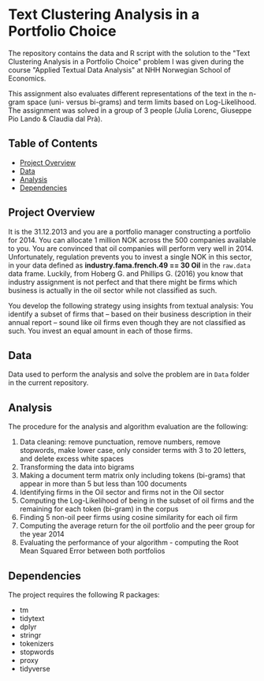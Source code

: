 # Text Clustering Analysis in a Portfolio Choice
The repository contains the data and R script with the solution to the "Text Clustering Analysis in a Portfolio Choice" problem I was given during the course "Applied Textual Data Analysis" at NHH Norwegian School of Economics.

This assignment also evaluates different representations of the text in the n-gram space (uni- versus bi-grams) and term limits based on Log-Likelihood.
The assignment was solved in a group of 3 people (Julia Lorenc, Giuseppe Pio Lando & Claudia dal Prà).

## Table of Contents
* [Project Overview](#project-overview)
* [Data](#data)
* [Analysis](#analysis)
* [Dependencies](#dependencies)

## Project Overview
It is the 31.12.2013 and you are a portfolio manager constructing a portfolio for 2014. You can allocate 1 million NOK across the 500 companies available to you. You are convinced that oil companies will perform very well in 2014. Unfortunately, regulation prevents you to invest a single NOK in this sector, in your data defined as **industry.fama.french.49 == 30 Oil** in the `raw.data` data frame. Luckily, from Hoberg G. and Phillips G. (2016) you know that industry assignment is not perfect and that there might be firms which business is actually in the oil sector while not classified as such.

You develop the following strategy using insights from textual analysis: You identify a subset of firms that – based on their business description in their annual report – sound like oil firms even though they are not classified as such. You invest an equal amount in each of those firms.

## Data
Data used to perform the analysis and solve the problem are in `Data` folder in the current repository.

## Analysis
The procedure for the analysis and algorithm evaluation are the following:
1. Data cleaning: remove punctuation, remove numbers, remove stopwords, make lower case, only consider terms with 3 to 20 letters, and delete excess white spaces
2. Transforming the data into bigrams
3. Making a document term matrix only including tokens (bi-grams) that appear in more than 5 but less than 100 documents
4. Identifying firms in the Oil sector and firms not in the Oil sector
5. Computing the Log-Likelihood of being in the subset of oil firms and the remaining for each token (bi-gram) in the corpus
6. Finding 5 non-oil peer firms using cosine similarity for each oil firm
7. Computing the average return for the oil portfolio and the peer group for the year 2014
8. Evaluating the performance of your algorithm - computing the Root Mean Squared Error between both portfolios

## Dependencies
The project requires the following R packages:
* tm
* tidytext
* dplyr
* stringr
* tokenizers
* stopwords
* proxy
* tidyverse
